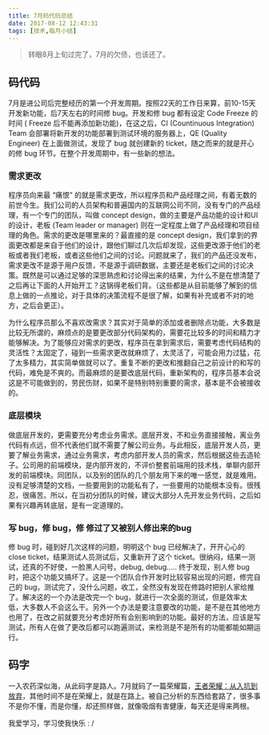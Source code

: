 ```yaml
---
title: 7月码代码总结
date: 2017-08-12 12:43:31
tags: [技术,每月小结]
---
```

> 转眼8月上旬过完了，7月的欠债，也该还了。

<!-- more -->

## 码代码
7月是进公司后完整经历的第一个开发周期。按照22天的工作日来算，前10-15天开发新功能，后7天左右的时间修 bug。开发和修 bug 都有设定 Code Freeze 的时间 ( Freeze 后不能再添加新功能)，在这之后，CI (Countinuous Integration) Team 会部署将新开发的功能部署到测试环境的服务器上，QE (Quality Engineer) 在上面做测试，发现了 bug 就创建新的 ticket，随之而来的就是开心的修 bug 环节。在整个开发周期中，有一些新的想法。

### 需求更改
程序员向来最 “痛恨” 的就是需求更改，所以程序员和产品经理之间，有着无数的前世今生。我们公司的人员架构和普遍国内的互联网公司不同，没有专门的产品经理，有一个专门的团队，叫做 concept design，做的主要是产品功能的设计和UI的设计，老板 (Team leader or manager) 则在一定程度上做了产品经理和项目经理的角色。需求的更改是哪里来的？最直接的是 concept design，我们拿到的界面更改都是来自于他们的设计，跟他们聊过几次后却发现，这些更改源于他们的老板或者我们老板，或者这些他们之间的讨论。问题就来了，我们的产品还没发布，需求更改不是源于用户反馈，不是源于调研数据，主要还是老板们之间的讨论决策。既然是可以通过足够的深思熟虑和讨论得出来的结果，为什么不是在想清楚了之后再让下面的人开始开工？这锅得老板们背。（这些都是从目前能够了解到的信息上做的一点推论，对于具体的决策流程不是很了解，如果有补充或者不对的地方，之后会更正）。

为什么程序员那么不喜欢改需求？其实对于简单的添加或者删除点功能，大多数是比较无所谓的，麻烦点的是要更改部分代码架构的，需要花比较多的时间和精力才能够解决。为了能够应对需求的更改，程序员在拿到需求后，需要考虑代码结构的灵活性？太固定了，碰到一些需求更改就麻烦了，太灵活了，可能会用力过猛，花了太多精力，其实简单做就可以了。重复不断的更改和推翻自己之前设计的和写的代码，难免是不爽的。而最麻烦的是要改底层代码，重新架构的，程序员基本会说这是不可能做到的，劳民伤财，如果不是特别特别重要的需求，基本是不会被接收的。

### 底层模块
做底层开发的，更需要充分考虑业务需求。底层开发，不和业务直接接触，离业务代码有点远，但不代表他们就不需要了解公司业务。与此相反，底层开发人员，更要了解业务需求，通过业务需求，考虑内部开发人员的需求，然后根据这些去造轮子。公司用的前端模块，是内部开发的，不评价整套前端用的技术栈，单聊内部开发的前端模块。同团队，以及别的团队的几个朋友用下来的唯一感觉，就是难用。没有足够清楚的文档，一些要用到的功能私有了，一些要用的功能根本没有。很残忍，很痛苦。所以，在当初分团队的时候，建议大部分人先开发业务代码，之后如果有兴趣再转底层，是有一定道理的。

### 写 bug，修 bug，修 修过了又被别人修出来的bug
修 bug 时，碰到好几次这样的问题，明明这个 bug 已经解决了，开开心心的 close ticket，结果测试人员测试后，又重新开了这个 ticket。很纳闷，结果一测试，还真的不好使，一脸黑人问号。debug, debug..... 终于发现，别人修 bug 时，把这个功能又搞坏了。这是一个团队合作开发时比较容易出现的问题，修完自己的 bug，测试完了，没什么问题，收工，全然没有发现在修路时把别人家给推了。解决这的一个办法是改完一个 bug，就进行一次全面的测试，但是效率太低，大多数人不会这么干。另外一个办法是要注意要改的功能，是不是在其他地方也用了，在改之前就要充分考虑好所有会别影响到的功能。最好的方法，应该是写测试，所有人在做了更改后都可以跑遍测试，来检测是不是所有的功能都能如期运行。

## 码字
一入农药深似海，从此码字是路人。7月就码了一篇荣耀篇，[王者荣耀：从入坑到放弃](http://www.jianshu.com/p/261bb5f79697)，其他时间不是在荣耀上，就是在路上。被自己分析的东西给套路了，很多事不是你不懂，而是你懂，却还照样做，就像吸烟有害健康，每天还是得来两根。

我爱学习，学习使我快乐 : /

